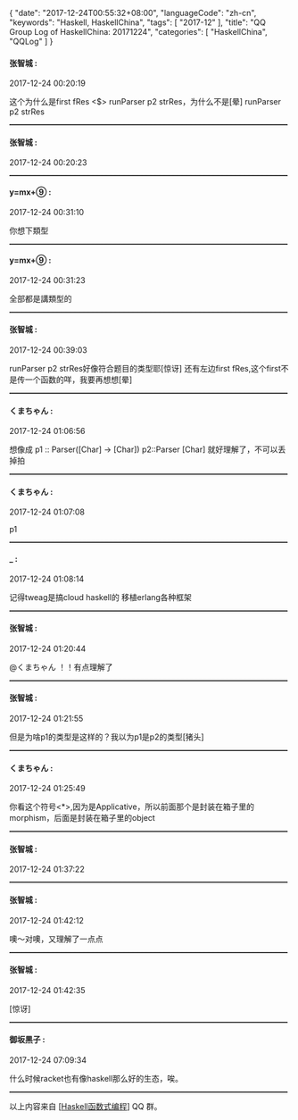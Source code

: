{
  "date": "2017-12-24T00:55:32+08:00",
  "languageCode": "zh-cn",
  "keywords": "Haskell, HaskellChina",
  "tags": [
    "2017-12"
  ],
  "title": "QQ Group Log of HaskellChina: 20171224",
  "categories": [
    "HaskellChina", "QQLog"
  ]
}



#### 张智城 :

<span class="article-duration">2017-12-24 00:20:19</span>

这个为什么是first fRes <$> runParser p2 strRes，为什么不是[晕]   runParser p2 strRes

<hr style="border-top: 1px dotted grey;width:99%"/>



#### 张智城 :

<span class="article-duration">2017-12-24 00:20:23</span>



<hr style="border-top: 1px dotted grey;width:99%"/>



#### y=mx+⑨ :

<span class="article-duration">2017-12-24 00:31:10</span>

你想下類型

<hr style="border-top: 1px dotted grey;width:99%"/>



#### y=mx+⑨ :

<span class="article-duration">2017-12-24 00:31:23</span>

全部都是講類型的

<hr style="border-top: 1px dotted grey;width:99%"/>



#### 张智城 :

<span class="article-duration">2017-12-24 00:39:03</span>

runParser p2 strRes好像符合题目的类型耶[惊讶]   还有左边first fRes,这个first不是传一个函数的咩，我要再想想[晕]

<hr style="border-top: 1px dotted grey;width:99%"/>



#### くまちゃん :

<span class="article-duration">2017-12-24 01:06:56</span>

想像成 p1 :: Parser([Char] -> [Char])   p2::Parser [Char] 就好理解了，不可以丢掉拍

<hr style="border-top: 1px dotted grey;width:99%"/>



#### くまちゃん :

<span class="article-duration">2017-12-24 01:07:08</span>

p1

<hr style="border-top: 1px dotted grey;width:99%"/>



#### _ :

<span class="article-duration">2017-12-24 01:08:14</span>

记得tweag是搞cloud haskell的 移植erlang各种框架

<hr style="border-top: 1px dotted grey;width:99%"/>



#### 张智城 :

<span class="article-duration">2017-12-24 01:20:44</span>

@くまちゃん ！！有点理解了

<hr style="border-top: 1px dotted grey;width:99%"/>



#### 张智城 :

<span class="article-duration">2017-12-24 01:21:55</span>

但是为啥p1的类型是这样的？我以为p1是p2的类型[猪头]

<hr style="border-top: 1px dotted grey;width:99%"/>



#### くまちゃん :

<span class="article-duration">2017-12-24 01:25:49</span>

你看这个符号<*>,因为是Applicative，所以前面那个是封装在箱子里的morphism，后面是封装在箱子里的object

<hr style="border-top: 1px dotted grey;width:99%"/>



#### 张智城 :

<span class="article-duration">2017-12-24 01:37:22</span>



<hr style="border-top: 1px dotted grey;width:99%"/>



#### 张智城 :

<span class="article-duration">2017-12-24 01:42:12</span>

噢～对噢，又理解了一点点

<hr style="border-top: 1px dotted grey;width:99%"/>



#### 张智城 :

<span class="article-duration">2017-12-24 01:42:35</span>

[惊讶]

<hr style="border-top: 1px dotted grey;width:99%"/>



#### 御坂黒子 :

<span class="article-duration">2017-12-24 07:09:34</span>

什么时候racket也有像haskell那么好的生态，唉。

<hr style="border-top: 1px dotted grey;width:99%"/>




以上内容来自 [[Haskell函数式编程](http://qq.haskellchina.org/about/)] QQ 群。

